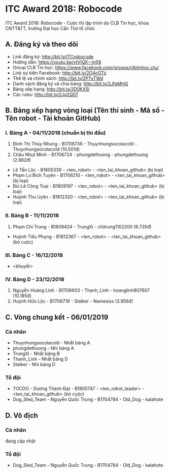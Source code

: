 # ITC Award 2018: Robocode
ITC Award 2018: Robocode - Cuộc thi lập trình do CLB Tin học, khoa CNTT&TT, trường Đại học Cần Thơ tổ chức

## A. Đăng ký và theo dõi
* Link đăng ký: http://bit.ly/ITCrobocode
* Hướng dẫn: https://youtu.be/vtVIQX--m58
* Group CLB Tin học: https://www.facebook.com/groups/clbtinhoc.ctu/
* Link sự kiện Facebook: http://bit.ly/2O4cGTz
* Thể lệ và chính sách: http://bit.ly/2PTyTWd
* Danh sách đăng ký và chia bảng: http://bit.ly/2JfgMHQ
* Bảng xếp hạng: http://bit.ly/2D0KX5j
* Các robo: http://bit.ly/2Jg2Q07

## B. Bảng xếp hạng vòng loại (Tên thí sinh - Mã số - Tên robot - Tài khoản GitHub)
### I. Bảng A - 04/11/2018 (chuẩn bị thi đấu)
1. Đinh Thị Thùy Nhung - B1706736 - Thuynhungsocolacold - Thuynhungsocolacold (10.501đ)
2. Châu Nhựt Minh - B1706724 - phungdethuong - phungdethuong (2.882đ)
* Lê Tấn Lộc - B1605339 - <ten_robot> - <ten_tai_khoan_github> (bị loại)
* Phạm Lư Bích Tuyên - B1706210 - <ten_robot> - <ten_tai_khoan_github> (bị loại)
* Bùi Lê Công Toại - B1809197 - <ten_robot> - <ten_tai_khoan_github> (bị loại)
* Huỳnh Thu Uyên - B1812320 - <ten_robot> - <ten_tai_khoan_github> (bị loại)

### II. Bảng B - 11/11/2018
1. Phạm Chí Trung - B1809424 - TrungXi - chitrung1102200 (6.735đ)
* Huỳnh Tiểu Phụng - B1812367 - <ten_robot> - <ten_tai_khoan_github> (bỏ cuộc)

### III. Bảng C - 16/12/2018
* <khuyết>

### IV. Bảng D - 23/12/2018
1. Nguyễn Hoàng Linh - B1706603 - Thanh_Linh - hoanglinh807607 (10.185đ)
2. Huỳnh Hữu Lộc - B1706719 - Stalker - Namesiss (3.956đ)

## C. Vòng chung kết - 06/01/2019
### Cá nhân
* Thuynhungsocolacold - Nhất bảng A
* phungdethuong - Nhì bảng A
* TrungXi - Nhất bảng B
* Thanh_Linh - Nhất bảng D
* Stalker - Nhì bảng D

### Tổ đội
* TOCDO - Dương Thành Đạt - B1805747 - <ten_robot_leader> - <ten_tai_khoan_github> (bỏ cuộc)
* Dog_Sled_Team - Nguyễn Quốc Trung - B1704784 - Old_Dog - kalahote

## D. Vô địch
### Cá nhân
đang cập nhật
### Tổ đội
* Dog_Sled_Team - Nguyễn Quốc Trung - B1704784 - Old_Dog - kalahote
